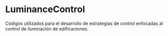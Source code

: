 # LuminanceControl
Códigos utilizados para el desarrollo de estrategias de control enfocadas al control de iluminación de edificaciones.
